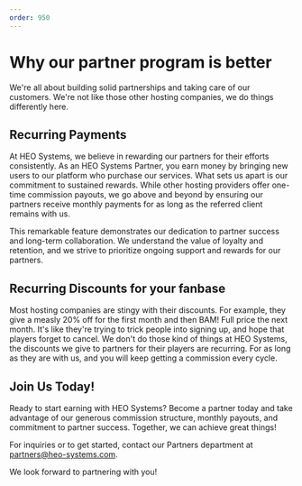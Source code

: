 ```yaml
---
order: 950
---
```

# Why our partner program is better

We're all about building solid partnerships and taking care of our customers. We're not like those other hosting companies, we do things differently here.

## Recurring Payments

At HEO Systems, we believe in rewarding our partners for their efforts consistently. As an HEO Systems Partner, you earn money by bringing new users to our platform who purchase our services. What sets us apart is our commitment to sustained rewards. While other hosting providers offer one-time commission payouts, we go above and beyond by ensuring our partners receive monthly payments for as long as the referred client remains with us.

This remarkable feature demonstrates our dedication to partner success and long-term collaboration. We understand the value of loyalty and retention, and we strive to prioritize ongoing support and rewards for our partners.

## Recurring Discounts for your fanbase

Most hosting companies are stingy with their discounts. For example, they give a measly 20% off for the first month and then BAM! Full price the next month. It's like they're trying to trick people into signing up, and hope that players forget to cancel. We don't do those kind of things at HEO Systems, the discounts we give to partners for their players are recurring. For as long as they are with us, and you will keep getting a commission every cycle.


## Join Us Today!

Ready to start earning with HEO Systems? Become a partner today and take advantage of our generous commission structure, monthly payouts, and commitment to partner success. Together, we can achieve great things!

For inquiries or to get started, contact our Partners department at partners@heo-systems.com.

We look forward to partnering with you!
